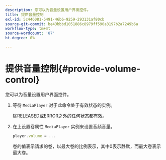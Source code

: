 ```yaml
---
description: 您可以为音量设置用户界面控件。
title: 提供音量控制
exl-id: 5c446081-5491-46b6-9259-293131af80cb
source-git-commit: be43bbbd1051886c8979ff590a3197b2a7249b6a
workflow-type: tm+mt
source-wordcount: '87'
ht-degree: 0%

---
```


# 提供音量控制{#provide-volume-control}

您可以为音量设置用户界面控件。

1. 等待 `MediaPlayer` 对于此命令处于有效状态的实例。

   除RELEASED或ERROR之外的任何状态都有效。
1. 在上设置卷属性 `MediaPlayer` 实例来设置音频音量。

   ```js
   player.volume = ...
   ```

   卷的值表示请求的卷，以最大卷的比例表示，其中0表示静默，而最大卷表示最大卷。
